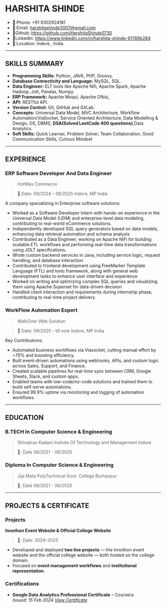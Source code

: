 # HARSHITA SHINDE
- 📱:Phone: +91 9302924181
- 📧:Email:  harshitashinde3007@gmail.com 
- 🔖Github: https://github.com/HarshitaShinde0730 
- 💼LinkedIn: https://www.linkedin.com/in/harshita-shinde-91789b284                                                     
- 📍:Location: Indore , India
---------------------------------------------------------------------------------------------------------------------------------------------------------------
## SKILLS SUMMARY
- **Programming Skills:** Python, JAVA, PHP, Groovy.
- **Database Connectivity and Language:** MySQL, SQL.
- **Data Engineer:** ELT tools like Apache Nifi, Apache Spark, Apache Hadoop, Jolt, Pandas, Numpy.
- **ERP Framework:** Apache Moqui, Apache Ofbiz,
- **API:** RESTful API.
- **Version Control:** Git, GitHub and GitLab.
- **Concepts:** Universal Data Model, MVC Architecture, Workflow Automation/ViaSocket, Service Oriented
  Architecture, Data Modelling & Design, OS, DBMS, **DSA(Solved LeetCode 400 questions)**,Data Analytics.
- **Soft Skills:** Quick Learner, Problem Solver, Team Collaboration, Good Communication Skills, Curious
Mindset
---------------------------------------------------------------------------------------------------------------------------------------------------------------
## EXPERIENCE
### ERP Software Developer And Data Engineer
> HotWax Commerce

> 📅:Date: 09/2024 - 06/2025   Indore, MP India

A company specializing in Enterprise software solutions:
- Worked as a Software Developer Intern with hands-on experience in the Universal Data Model (UDM) and enterprise-level data modeling, contributing to real-world eCommerce solutions.
- Independently developed SQL query generators based on data models, enhancing data retrieval automation and schema analysis
- Contributed as a Data Engineer, working on Apache NiFi for building scalable ETL workflows and performing real-time data transformations using JOLT specifications.
- Wrote custom backend services in Java, including service logic, request handling, and database interaction
- Contributed to frontend development using FreeMarker Template Language (FTL) and Ionic framework, along with general web development tasks to enhance user interface and experience
- Worked on writing and optimizing complex SQL queries and visualizing them using Apache Superset for data-driven decision
- Handled client interaction and requirements during internship phase, contributing to real-time project delivery.

### WorkFlow Automation Expert
> WalkOver Web Solution

> 📅:Date: 09/2025 - till now   Indore, MP India

Key Contributions:
- Automated business workflows via Viasocket, cutting manual effort by ~70% and boosting efficiency.
- Built event-driven automations using webhooks, APIs, and custom logic across Sales, Support, and Finance.
- Created scalable pipelines for real-time sync between CRM, Google Sheets, Slack, and custom apps.
- Enabled teams with low-code/no-code solutions and trained them to build self-serve automations.
- Ensured 99.9% uptime via monitoring and logging of automation workflows.
---------------------------------------------------------------------------------------------------------------------------------------------------------------
## EDUCATION
### B.TECH In Computer Science & Engineering 
> Shivajirao Kadam Insitute Of Technology and Management Indore

> 📅: Date 08/2021 - 06/2025

### Diploma In Computer Science & Engineering</h4> 
> Jija Mata PolyTechnical Govt. College Burhanpur</b>

> 📅: Date 08/2021 - 06/2025
---------------------------------------------------------------------------------------------------------------------------------------------------------------
## PROJECTS & CERTIFICATE
### Projects
**Innothon Event Website & Official College Website**  
> 📅: Date: 2024–2025  
- Developed and deployed **two live projects** — the Innothon event website and the official college website — both hosted on the college domain.  
- Focused on **event management workflows** and **institutional representation**. 
### Certifications
- **Google Data Analytics Professional Certificate** – Coursera  
  *Issued: 15 Feb 2024 [View Certificate](https://github.com/HarshitaShinde0730/Resume/blob/main/Google%20Data%20Certificate.jpeg)* 












